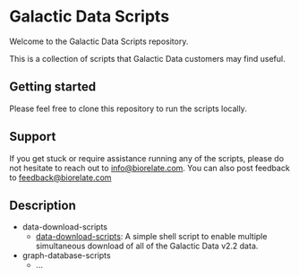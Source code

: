 # Galactic Data Scripts

Welcome to the Galactic Data Scripts repository.

This is a collection of scripts that Galactic Data customers may find useful.

## Getting started

Please feel free to clone this repository to run the scripts locally.

## Support

If you get stuck or require assistance running any of the scripts, please do not hesitate to reach out to info@biorelate.com. You can also post feedback to feedback@biorelate.com

## Description

* data-download-scripts
    * [data-download-scripts](./data-download-scripts/2.2/download_via_signed_urls.sh): A simple shell script to enable multiple simultaneous download of all of the Galactic Data v2.2 data.
* graph-database-scripts
    * ...

